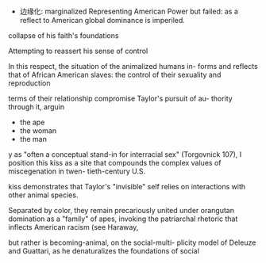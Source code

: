 # 

* 边缘化: marginalized
Representing American Power but failed: as a reflect to American global dominance is imperiled.

collapse of his faith's foundations

Attempting to reassert his sense of control

 In this respect, the situation of the animalized humans in-
 forms and reflects that of African American slaves: the control
 of their sexuality and reproduction

  terms of their relationship compromise Taylor's pursuit of au-
 thority through it, arguin

* the ape
* the woman
* the man 

y as "often a conceptual stand-in for
 interracial sex" (Torgovnick 107), I position this kiss as a site
 that compounds the complex values of miscegenation in twen-
 tieth-century U.S. 

 kiss demonstrates that Taylor's
 "invisible" self relies on interactions with other animal species. 

  Separated by color, they remain precariously united
 under orangutan domination as a "family" of apes, invoking the
 patriarchal rhetoric that inflects American racism (see Haraway,

but rather is becoming-animal, on the social-multi-
 plicity model of Deleuze and Guattari, as he denaturalizes the
 foundations of social 

 